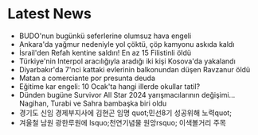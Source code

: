 # Latest News
-  BUDO'nun bugünkü seferlerine olumsuz hava engeli
-  Ankara'da yağmur nedeniyle yol çöktü, çöp kamyonu askıda kaldı
-  İsrail'den Refah kentine saldırı! En az 15 Filistinli öldü
-  Türkiye'nin Interpol aracılığıyla aradığı iki kişi Kosova'da yakalandı
-  Diyarbakır'da 7'nci kattaki evlerinin balkonundan düşen Ravzanur öldü
-  Matan a comerciante por presunta deuda
-  Eğitime kar engeli: 10 Ocak'ta hangi illerde okullar tatil?
-  Dünden bugüne Survivor All Star 2024 yarışmacılarının değişimi... Nagihan, Turabi ve Sahra bambaşka biri oldu
-  경기도 신임 경제부지사에 김현곤 임명 quot;민선8기 성공위해 노력quot;
-  겨울철 남원 광한루원에 lsquo;천연기념물 원앙rsquo; 이색볼거리 주목
